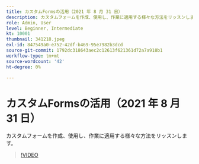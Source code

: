 ```yaml
---
title: カスタムFormsの活用（2021 年 8 月 31 日）
description: カスタムフォームを作成、使用し、作業に適用する様々な方法をリッスンします。
role: Admin, User
level: Beginner, Intermediate
kt: 10001
thumbnail: 341218.jpeg
exl-id: 847549a0-e752-42df-b469-95e7982b3dcd
source-git-commit: 1792dc318643aec2c12613f621361d72a7a918b1
workflow-type: tm+mt
source-wordcount: '42'
ht-degree: 0%

---
```


# カスタムFormsの活用（2021 年 8 月 31 日）

カスタムフォームを作成、使用し、作業に適用する様々な方法をリッスンします。

>[!VIDEO](https://video.tv.adobe.com/v/341218/?quality=12&learn=on)
